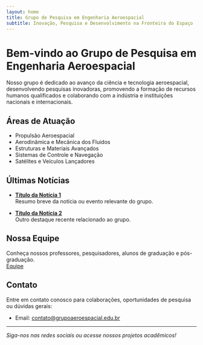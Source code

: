 ```yaml
---
layout: home
title: Grupo de Pesquisa em Engenharia Aeroespacial
subtitle: Inovação, Pesquisa e Desenvolvimento na Fronteira do Espaço
---
```


# Bem-vindo ao Grupo de Pesquisa em Engenharia Aeroespacial

Nosso grupo é dedicado ao avanço da ciência e tecnologia aeroespacial, desenvolvendo pesquisas inovadoras, promovendo a formação de recursos humanos qualificados e colaborando com a indústria e instituições nacionais e internacionais.

## Áreas de Atuação

- Propulsão Aeroespacial
- Aerodinâmica e Mecânica dos Fluidos
- Estruturas e Materiais Avançados
- Sistemas de Controle e Navegação
- Satélites e Veículos Lançadores

## Últimas Notícias

- **[Título da Notícia 1](#)**  
  Resumo breve da notícia ou evento relevante do grupo.

- **[Título da Notícia 2](#)**  
  Outro destaque recente relacionado ao grupo.

## Nossa Equipe

Conheça nossos professores, pesquisadores, alunos de graduação e pós-graduação.  
[Equipe](team.html)

## Contato

Entre em contato conosco para colaborações, oportunidades de pesquisa ou dúvidas gerais:  
- Email: contato@grupoaeroespacial.edu.br

---

_Siga-nos nas redes sociais ou acesse nossos projetos acadêmicos!_
